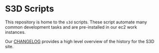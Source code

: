 # S3D Scripts

This repository is home to the `s3d` scripts. These script automate many common
development tasks and are pre-installed in our ec2 work instances.

Our [CHANGELOG](./CHANGELOG.md) provides a high level overview of the history
for the S3D site.
